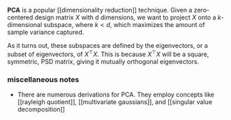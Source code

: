 **PCA** is a popular [[dimensionality reduction]] technique. Given a zero-centered design matrix $X$ with d dimensions, we want to project $X$ onto a $k$-dimensional subspace, where $k < d$, which maximizes the amount of sample variance captured.

As it turns out, these subspaces are defined by the eigenvectors, or a subset of eigenvectors, of $X^{\top}X$. This is because $X^{\top}X$ will be a square, symmetric, PSD matrix, giving it mutually orthogonal eigenvectors.

### miscellaneous notes
- There are numerous derivations for PCA. They employ concepts like [[rayleigh quotient]], [[multivariate gaussians]], and [[singular value decomposition]]